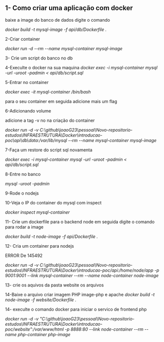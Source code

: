 ## 1- Como criar uma aplicação com docker

baixe a image do banco de dados digite o comando

_docker build -t mysql-image -f api/db/Dockerfile ._

2-Criar container

_docker run -d --rm --name mysql-container mysql-image_

3- Crie um script do banco no db

4-Execulte o docker na sua maquina
_docker exec -i mysql-container mysql -url -uroot -padmin < api/db/script.sql_

5-Entrar no container

_docker exec -it mysql-container /bin/bash_

para o seu container em seguida
adicione mais um flag

6-Adicionando volume

adicione a tag -v no na criação do container

_docker run -d -v C:\github\joaoG23\pessoal\Novo-repositorio-estudos\INFRAESTRUTURA\Docker\introducao-poc\api\db\data:/var/lib/mysql --rm --name mysql-container mysql-image_

7-Faça um restore do script sql novamenta

_docker exec -i mysql-container mysql -url -uroot -padmin < api/db/script.sql_

8-Entre no banco

_mysql -uroot -padmin_

9-Rode o nodejs


10-Veja o IP do container do mysql com inspect

*docker inspect mysql-container*

11- Crie um dockerfile para o backend node em seguida digite o comando
para rodar a image

*docker build -t node-image -f api/Dockerfile .*

12- Cria um container para nodejs

ERROR De 145492
<!-- https://cursos.alura.com.br/forum/topico-code-er_not_supported_auth_mode-145492 -->

*docker run -d -v C:\github\joaoG23\pessoal\Novo-repositorio-estudos\INFRAESTRUTURA\Docker\introducao-poc/api:/home/node/app -p 9001:9001 --link mysql-container --rm --name node-container node-image*

13- crie os aquivos da pasta website os arquivos

14-Baixe o arquivo criar imagem PHP image-php e apache
*docker build -t node-image -f website/Dockerfile .* 


14- execulte o comando docker para iniciar o servico de frontend php

*docker run -d -v "C:\github\joaoG23\pessoal\Novo-repositorio-estudos\INFRAESTRUTURA\Docker\introducao-poc/website":/var/www/html -p 8888:80 --link node-container --rm --name php-container php-image*
